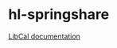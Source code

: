 # hl-springshare

[LibCal documentation](https://github.com/harvard-lts/hl-springshare/blob/main/LibCal/documentation.md)
